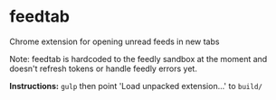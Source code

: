 feedtab
=======

Chrome extension for opening unread feeds in new tabs

Note: feedtab is hardcoded to the feedly sandbox at the moment and doesn't refresh tokens or handle feedly errors yet.

**Instructions:** `gulp` then point 'Load unpacked extension...' to `build/`
